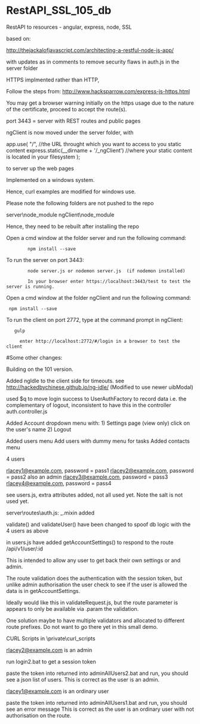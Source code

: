 # RestAPI_SSL_105_db

RestAPI to resources - angular, express, node, SSL

based on: 

http://thejackalofjavascript.com/architecting-a-restful-node-js-app/

with updates as in comments to remove security flaws in auth.js in the server folder

HTTPS implmented rather than HTTP, 

Follow the steps from:
http://www.hacksparrow.com/express-js-https.html

You may get a browser warning initially on the https usage due to the nature of the certificate, proceed to accept the route(s).


port 3443  = server with REST routes and public pages


ngClient is now moved under the server folder, with

app.use(
			"/", //the URL throught which you want to access to you static content
			express.static(__dirname + '/_ngClient')  //where your static content is located in your filesystem
				); 
 
to server up the web pages
 
 
Implemented on a windows system.

Hence, curl examples are modified for windows use.


Please note the following folders are not pushed to the repo  

server\node_module
ngClient\node_module

Hence, they need to be rebuilt after installing the repo

Open a cmd window at the folder server and run the following command:

			npm install --save  
		 
		 
To run the server on port 3443: 

			node server.js or nodemon server.js  (if nodemon installed)
			
			In your browser enter https://localhost:3443/test to test the server is running.
			


Open a cmd window at the folder ngClient and run the following command:

     npm install --save  
		 
To run the client on port 2772, type at the command prompt in ngClient:

	   gulp

		 enter http://localhost:2772/#/login in a browser to test the client
		 
		 
		 
 



 
#Some other changes:

Building on the 101 version.
 
Added ngIdle to the client side for timeouts.
see http://hackedbychinese.github.io/ng-idle/  (Modified to use newer uibModal)


used $q to move login success to UserAuthFactory to record data i.e. the complementary of logout, inconsistent to have this in the controller auth.controller.js



 

Added Account dropdown menu with:
	1) Settings page (view only) click on the user's name 
	2) Logout

  

Added users menu
Add users with dummy menu for tasks
Added contacts menu

4 users  

rlacey1@example.com, password = pass1
rlacey2@example.com, password = pass2    also an admin
rlacey3@example.com, password = pass3
rlacey4@example.com, password = pass4

see users.js,  extra attributes added, not all used yet.
Note the salt is not used yet.



server\routes\auth.js:
_.mixin added

validate() and validateUser() have been changed to spoof db logic with the 4 users as above




in users.js have added getAccountSettings() to respond to the route /api/v1/user/:id

This is intended to allow any user to get back their own settings or and admin.

The route validation does the authentication with the session token, but unlike admin authorisation
the user check to see if the user is allowed the data is in getAccountSettings.

Ideally would like this in validateRequest.js, but the route parameter is appears to only be available via .param 
the validation. 

One solution maybe to have multiple validators and allocated to different route prefixes.
Do not want to go there yet in this small demo.

 

CURL Scripts in  \private\curl_scripts

rlacey2@example.com is an admin

run login2.bat to get a session token

paste the token into returned into adminAllUsers2.bat and run, you should see a json list of users.
This is correct as the user is an admin.


rlacey1@example.com is an ordinary user

paste the token into returned into adminAllUsers1.bat and run, you should see an error message
This is correct as the user is an ordinary user with not authorisation on the route.
